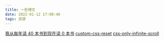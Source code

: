 ```yaml
---
title: 一些博文
date: 2022-01-12 17:00:46
tags: 资源
---
```


[我从每年读 40 本书到现在读 0 本书](https://nosub.net/posts/p/237)
[custom-css-reset](https://www.joshwcomeau.com/css/custom-css-reset/)
[css-only-infinite-scroll](https://blog.logto.io/css-only-infinite-scroll)
